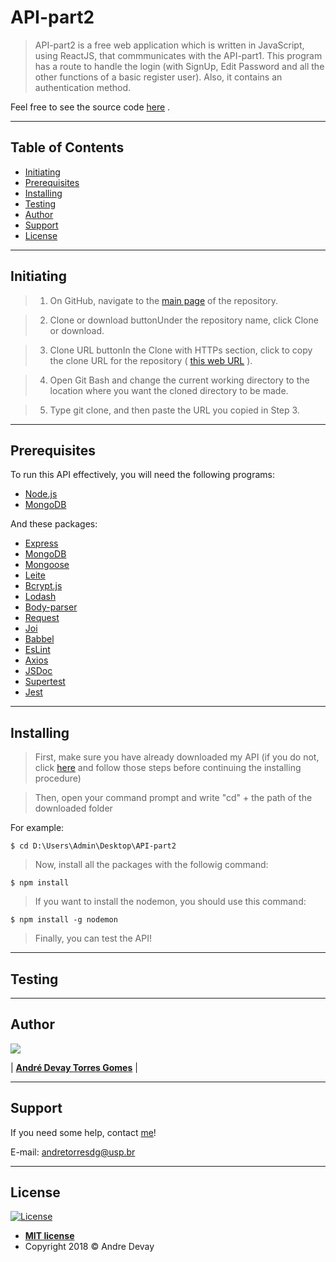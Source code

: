 





# **API-part2**

> API-part2 is a free web application which is written in JavaScript, using ReactJS, that commmunicates with the API-part1. This program has a route to handle the login (with SignUp, Edit Password and all the other functions of a basic register user). Also, it contains an authentication method.


Feel free to see the source code [here](https://github.com/andretorresdg/AndreDevayAPI) .

---

## Table of Contents

- [Initiating](#initiating)
- [Prerequisites](#prerequisites)
- [Installing](#installing)
- [Testing](#testing)
- [Author](#author)
- [Support](#support)
- [License](#license)

---

## Initiating


>1) On GitHub, navigate to the [main page](https://github.com/andretorresdg/AndreDevayAPI) of the repository.

>2) Clone or download buttonUnder the repository name, click Clone or download.

>3) Clone URL buttonIn the Clone with HTTPs section, click  to copy the clone URL for the repository ( [this web URL](https://github.com/andretorresdg/AndreDevayAPI.git) ).

> 4) Open Git Bash and change the current working directory to the location where you want the cloned directory to be made.

> 5) Type git clone, and then paste the URL you copied in Step 3.


---

## Prerequisites

To run this API effectively, you will need the following programs:

- [Node.js](https://nodejs.org/en/)
- [MongoDB](https://www.mongodb.com/)


And these packages:

- [Express](http://expressjs.com/)
- [MongoDB](https://www.npmjs.com/package/mongodb)
- [Mongoose](https://www.npmjs.com/package/mongoose)
- [Leite](https://www.npmjs.com/package/leite)
- [Bcrypt.js](https://github.com/shaneGirish/bcrypt-nodejs)
- [Lodash](https://www.npmjs.com/package/lodash)
- [Body-parser](https://www.npmjs.com/package/body-parser)
- [Request](https://www.npmjs.com/package/request)
- [Joi](https://www.npmjs.com/package/joi)
- [Babbel](https://babeljs.io/docs/en/usage)
- [EsLint](https://github.com/shareTheVelopment/tv-linter)
- [Axios](https://www.npmjs.com/package/axios)
- [JSDoc](https://www.npmjs.com/package/jsdoc)
- [Supertest](https://www.npmjs.com/package/supertest)
- [Jest](https://www.npmjs.com/package/jest)


---

## Installing

> First, make sure you have already downloaded my API (if you do not, click [here](#initiating) and follow those steps before continuing the installing procedure)

> Then, open your command prompt and write "cd" + the path of the downloaded folder


For example:
```shell
$ cd D:\Users\Admin\Desktop\API-part2
```

> Now, install all the packages with the followig command:

```shell
$ npm install 
```

> If you want to install the nodemon, you should use this command:

```shell
$ npm install -g nodemon
```
 > Finally, you can test the API!


---

## Testing





---

## Author



![](https://media.licdn.com/dms/image/C4D03AQFUz7v2_Sr8rg/profile-displayphoto-shrink_200_200/0?e=1542844800&v=beta&t=Du-qqKbWMHPeq6Er3SDOVxrdX0dUE_jWQ-wGuamWVig)

| <a href="https://www.linkedin.com/in/andredevay/" target="_blank">**André Devay Torres Gomes**</a> |

---

## Support

If you need some help, contact [me](https://www.linkedin.com/in/andredevay/)!

E-mail:   <andretorresdg@usp.br>


---

## License

[![License](http://img.shields.io/:license-mit-blue.svg?style=flat-square)](http://badges.mit-license.org)

- **[MIT license](http://opensource.org/licenses/mit-license.php)**
- Copyright 2018 © Andre Devay
